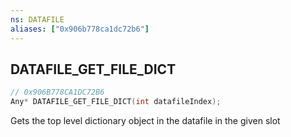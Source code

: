 ```yaml
---
ns: DATAFILE
aliases: ["0x906b778ca1dc72b6"]
---
```

## DATAFILE_GET_FILE_DICT

```c
// 0x906B778CA1DC72B6
Any* DATAFILE_GET_FILE_DICT(int datafileIndex);
```

Gets the top level dictionary object in the datafile in the given slot

